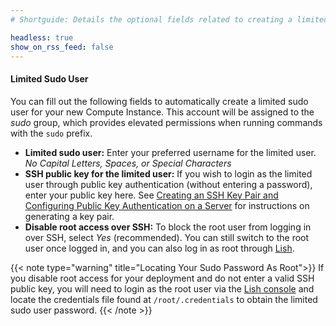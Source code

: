 ```yaml
---
# Shortguide: Details the optional fields related to creating a limited user account on a Marketplace App.

headless: true
show_on_rss_feed: false
---
```


#### Limited Sudo User

You can fill out the following fields to automatically create a limited sudo user for your new Compute Instance. This account will be assigned to the *sudo* group, which provides elevated permissions when running commands with the `sudo` prefix.

- **Limited sudo user:** Enter your preferred username for the limited user. *No Capital Letters, Spaces, or Special Characters*
- **SSH public key for the limited user:** If you wish to login as the limited user through public key authentication (without entering a password), enter your public key here. See [Creating an SSH Key Pair and Configuring Public Key Authentication on a Server](/docs/guides/use-public-key-authentication-with-ssh/) for instructions on generating a key pair.
- **Disable root access over SSH:** To block the root user from logging in over SSH, select *Yes* (recommended). You can still switch to the root user once logged in, and you can also log in as root through [Lish](/docs/products/compute/compute-instances/guides/lish/).

{{< note type="warning" title="Locating Your Sudo Password As Root">}}
    If you disable root access for your deployment and do not enter a valid SSH public key, you will need to login as the root user via the [Lish console](/docs/products/compute/compute-instances/guides/lish/) and locate the credentials file found at `/root/.credentials` to obtain the limited sudo user password.
{{< /note >}}
